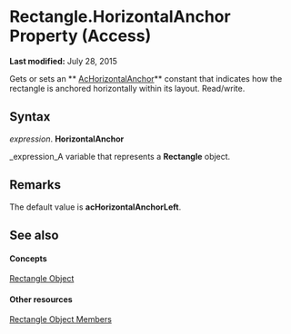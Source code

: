 
# Rectangle.HorizontalAnchor Property (Access)

 **Last modified:** July 28, 2015

Gets or sets an  ** [AcHorizontalAnchor](2b9f0574-252d-7957-d25d-cb382d2cee73.md)** constant that indicates how the rectangle is anchored horizontally within its layout. Read/write.

## Syntax

 _expression_. **HorizontalAnchor**

 _expression_A variable that represents a  **Rectangle** object.


## Remarks

The default value is  **acHorizontalAnchorLeft**. 


## See also


#### Concepts


 [Rectangle Object](ea624e43-c6a6-36ee-2b0b-4530a0cff3ef.md)
#### Other resources


 [Rectangle Object Members](300066be-d07d-a55c-07c6-f63233cc51cc.md)
